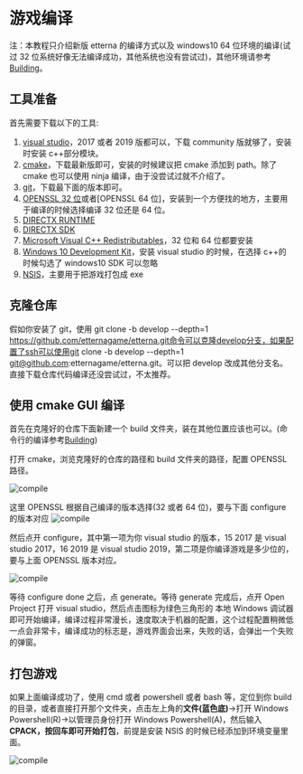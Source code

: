# 游戏编译

注：本教程只介绍新版 etterna 的编译方式以及 windows10 64 位环境的编译(试过 32 位系统好像无法编译成功，其他系统也没有尝试过)，其他环境请参考[Building](https://github.com/etternagame/etterna/blob/master/Docs/Building.md)。

## 工具准备

首先需要下载以下的工具:

1. [visual studio](https://visualstudio.microsoft.com/zh-hans/)，2017 或者 2019 版都可以，下载 community 版就够了，安装时安装 c++部分模块。
2. [cmake](https://cmake.org/download/)，下载最新版即可，安装的时候建议把 cmake 添加到 path。除了 cmake 也可以使用 ninja 编译，由于没尝试过就不介绍了。
3. [git](https://npm.taobao.org/mirrors/git-for-windows/)，下载最下面的版本即可。
4. [OPENSSL 32 位](https://slproweb.com/download/Win32OpenSSL-1_1_0L.exe)或者[OPENSSL 64 位]，安装到一个方便找的地方，主要用于编译的时候选择编译 32 位还是 64 位。
5. [DIRECTX RUNTIME](https://www.microsoft.com/en-us/download/details.aspx?id=8109)
6. [DIRECTX SDK](https://www.microsoft.com/en-us/download/details.aspx?id=6812)
7. [Microsoft Visual C++ Redistributables](https://www.microsoft.com/en-us/download/details.aspx?id=48145)，32 位和 64 位都要安装
8. [Windows 10 Development Kit](https://developer.microsoft.com/en-us/windows/downloads/windows-10-sdk/)，安装 visual studio 的时候，在选择 c++的时候勾选了 windows10 SDK 可以忽略
9. [NSIS](https://nsis.sourceforge.io/Main_Page)，主要用于把游戏打包成 exe

## 克隆仓库

假如你安装了 git，使用 git clone -b develop --depth=1 https://github.com/etternagame/etterna.git命令可以克隆develop分支，如果配置了ssh可以使用git clone -b develop --depth=1 git@github.com:etternagame/etterna.git。可以把 develop 改成其他分支名。直接下载仓库代码编译还没尝试过，不太推荐。

## 使用 cmake GUI 编译

首先在克隆好的仓库下面新建一个 build 文件夹，装在其他位置应该也可以。(命令行的编译参考[Building](https://github.com/etternagame/etterna/blob/master/Docs/Building.md))

打开 cmake，浏览克隆好的仓库的路径和 build 文件夹的路径，配置 OPENSSL 路径。

<img :src="$withBase('/zhs/compile1.png')" alt="compile">

这里 OPENSSL 根据自己编译的版本选择(32 或者 64 位)，要与下面 configure 的版本对应
<img :src="$withBase('/zhs/compile2.png')" alt="compile">

然后点开 configure，其中第一项为你 visual studio 的版本，15 2017 是 visual studio 2017，16 2019 是 visual studio 2019，第二项是你编译游戏是多少位的，要与上面 OPENSSL 版本对应。

<img :src="$withBase('/zhs/compile3.png')" alt="compile">

等待 configure done 之后，点 generate。等待 generate 完成后，点开 Open Project 打开 visual studio，然后点击图标为绿色三角形的 本地 Windows 调试器即可开始编译，编译过程非常漫长，速度取决于机器的配置，这个过程配置稍微低一点会非常卡，编译成功的标志是，游戏界面会出来，失败的话，会弹出一个失败的弹窗。

## 打包游戏

如果上面编译成功了，使用 cmd 或者 powershell 或者 bash 等，定位到你 build 的目录，或者直接打开那个文件夹，点击左上角的**文件(蓝色底)**->打开 Windows Powershell(R)->以管理员身份打开 Windows Powershell(A)，然后输入**CPACK，按回车即可开始打包**，前提是安装 NSIS 的时候已经添加到环境变量里面。

<img :src="$withBase('/zhs/compile4.png')" alt="compile">
